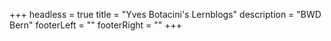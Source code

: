 +++
headless = true
title = "Yves Botacini's Lernblogs"
description = "BWD Bern"
footerLeft = ""
footerRight = ""
+++
